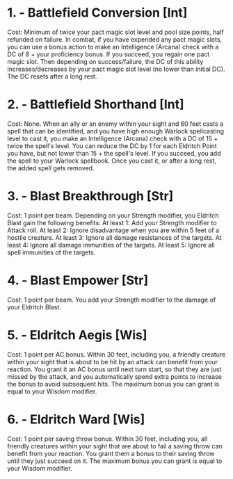 # 1. - Battlefield Conversion [Int]

Cost: Minimum of twice your pact magic slot level and pool size points, half refunded on failure.
In combat, if you have expended any pact magic slots, you can use a bonus action to make an Intelligence (Arcana) check with a DC of 8 + your proficiency bonus. If you succeed, you regain one pact magic slot. Then depending on success/failure, the DC of this ability increases/decreases by your pact magic slot level (no lower than initial DC). The DC resets after a long rest.

# 2. - Battlefield Shorthand [Int]

Cost: None.
When an ally or an enemy within your sight and 60 feet casts a spell that can be identified, and you have high enough Warlock spellcasting level to cast it, you make an Intelligence (Arcana) check with a DC of 15 + twice the spell's level. You can reduce the DC by 1 for each Eldritch Point you have, but not lower than 15 + the spell's level. If you succeed, you add the spell to your Warlock spellbook. Once you cast it, or after a long rest, the added spell gets removed.

# 3. - Blast Breakthrough [Str]

Cost: 1 point per beam.
Depending on your Strength modifier, you Eldritch Blast gain the following benefits:
At least 1: Add your Strength modifier to Attack roll.
At least 2: Ignore disadvantage when you are within 5 feet of a hostile creature.
At least 3: Ignore all damage resistances of the targets.
At least 4: Ignore all damage immunities of the targets.
At least 5: Ignore all spell immunities of the targets.

# 4. - Blast Empower [Str]

Cost: 1 point per beam.
You add your Strength modifier to the damage of your Eldritch Blast.

# 5. - Eldritch Aegis [Wis]

Cost: 1 point per AC bonus.
Within 30 feet, including you, a friendly creature within your sight that is about to be hit by an attack can benefit from your reaction. You grant it an AC bonus until next turn start, so that they are just missed by the attack, and you automatically spend extra points to increase the bonus to avoid subsequent hits. The maximum bonus you can grant is equal to your Wisdom modifier.

# 6. - Eldritch Ward [Wis]

Cost: 1 point per saving throw bonus.
Within 30 feet, including you, all friendly creatures within your sight that are about to fail a saving throw can benefit from your reaction. You grant them a bonus to their saving throw until they just succeed on it. The maximum bonus you can grant is equal to your Wisdom modifier.


